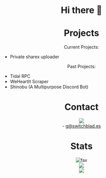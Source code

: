<h1 align="center">
	Hi there  👋
</h1>
<h1 align="center">Projects</h1>
<p align="center">Current Projects: </p>

- Private sharex uploader

<p align="center">Past Projects: </p>

- Tidal RPC
- WeHeartIt Scraper
- Shinobu (A Multipurpose Discord Bot)
 

<h1 align="center">Contact</h1>
<p align="center"><img align="center" src="https://discord.c99.nl/widget/theme-4/822185000244871218.png">
<br>
 - <a href="mailto:g@switchblad.es">g@switchblad.es</a>
</p>
<h1 align="center"> Stats</h1>

<p align="center"> <img src="https://komarev.com/ghpvc/?username=notii&color=blue" alt="fax" width="" height="">
<br>
<img src="https://github-readme-stats.vercel.app/api?username=notii&show_icons=true&theme=midnight-purple&hide_border=false&bg_color=0,2B303A,58A4B0&icon_color=FFFFFF&title_color=FFFFFF">
<br> 
<img src="https://github-readme-stats.vercel.app/api/wakatime?username=owo&theme=midnight-purple&hide_border=false&bg_color=0,2B303A,58A4B0&icon_color=FFFFFF&title_color=FFFFFF">
</p>
